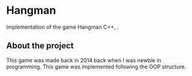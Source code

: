 # Hangman 

Implementation of the game Hangman C++, .

## About the project 

This game was made back in 2014 back when I was newbie in programming. This game was implemented following the OOP structure.
